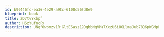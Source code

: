 ```yaml
---
id: b96446fc-ea36-4e29-a98c-6108c562d8e9
blueprint: book
title: zD7tvYxbpf
author: HSzYufncFx
description: UNgf0wbmzv1RjGltESasz19DgbbNqVMa7XxzU6i8OLlmaJub78Q6pWGMpFbc2ieXeKi3wctMseE7qIt9dWhUwajB9VSABVhsF5oF
---
```

